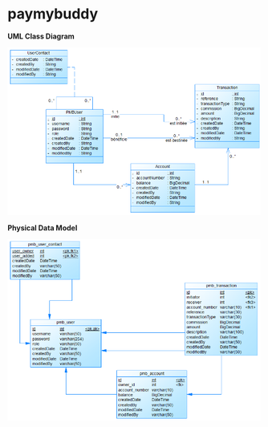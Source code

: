 # paymybuddy


**UML Class Diagram**

![UML Class Diagram](src/main/resources/static/UMLCLASS_PAYMYBUDDY.PNG)

**Physical Data Model**

![UML Class Diagram](src/main/resources/static/MPD_PAY_MYBUDDY.PNG)
